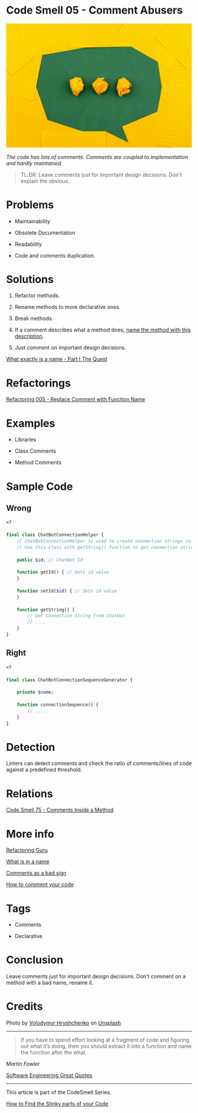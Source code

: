 # Code Smell 05 - Comment Abusers

![Code Smell 05 - Comment Abusers](Code%20Smell%2005%20-%20Comment%20Abusers.jpg)

*The code has lots of comments. 
Comments are coupled to implementation and hardly maintained.*

> TL;DR: Leave comments just for important design decisions. Don't explain the obvious.

# Problems

- Maintainability

- Obsolete Documentation

- Readability

- Code and comments duplication.

# Solutions

1) Refactor methods.

2) Rename methods to more declarative ones.

3) Break methods.

4) If a comment describes what a method does, [name the method with this description](https://github.com/mcsee/Software-Design-Articles/tree/main/Articles/Refactorings/Refactoring%20005%20-%20Replace%20Comment%20with%20Function%20Name/readme.md).

5) Just comment on important design decisions.

[What exactly is a name - Part I The Quest](https://github.com/mcsee/Software-Design-Articles/tree/main/Articles/Theory/What%20exactly%20is%20a%20name%20-%20Part%20I%20The%20Quest/readme.md)

# Refactorings

[Refactoring 005 - Replace Comment with Function Name](https://github.com/mcsee/Software-Design-Articles/tree/main/Articles/Refactorings/Refactoring%20005%20-%20Replace%20Comment%20with%20Function%20Name/readme.md)

# Examples

- Libraries

- Class Comments

- Method Comments

# Sample Code

## Wrong

[Gist Url]: # (https://gist.github.com/mcsee/4fb1f04c950ece88450fec59ed6a827b)
```php
<?

final class ChatBotConnectionHelper {
    // ChatBotConnectionHelper is used to create connection strings to Bot Platform
    // Use this class with getString() function to get connection string to platform

    public $id; // ChatBot Id

    function getId() { // Gets id value
    }

    function setId($id) { // Sets id value
    }

    function getString() {
        // Get Connection String from Chatbot
        // ....
    }
}
```

## Right

[Gist Url]: # (https://gist.github.com/mcsee/698102c04428aec69356cad26d4c50cd)
```php
<?

final class ChatBotConnectionSequenceGenerator {

    private $name;

    function connectionSequence() {
        // ....
    }
}
```

# Detection

Linters can detect comments and check the ratio of comments/lines of code against a predefined threshold.

# Relations

[Code Smell 75 - Comments Inside a Method](https://github.com/mcsee/Software-Design-Articles/tree/main/Articles/Code%20Smells/Code%20Smell%2075%20-%20Comments%20Inside%20a%20Method/readme.md)

# More info

[Refactoring Guru](https://refactoring.guru/es/smells/comments)

[What is in a name](https://github.com/mcsee/Software-Design-Articles/tree/main/Articles/Theory/What%20exactly%20is%20a%20name%20-%20Part%20I%20The%20Quest/readme.md)

[Comments as a bad sign](https://dev.to/alexbunardzic/code-comments-are-a-sign-that-something-s-off-19e1)

[How to comment your code](https://arter.dev/how-to-comment-your-code-like-a-boss)

# Tags

- Comments

- Declarative

# Conclusion

Leave comments just for important design decisions. Don't comment on a method with a bad name, rename it.

# Credits 

Photo by [Volodymyr Hryshchenko](https://unsplash.com/@lunarts) on [Unsplash](https://unsplash.com/s/photos/chat)

* * *

> If you have to spend effort looking at a fragment of code and figuring out what it’s doing, then you should extract it into a function and name the function after the what.

_Martin Fowler_

[Software Engineering Great Quotes](https://github.com/mcsee/Software-Design-Articles/tree/main/Articles/Quotes/Software%20Engineering%20Great%20Quotes/readme.md)

* * *

This article is part of the CodeSmell Series.

[How to Find the Stinky parts of your Code](https://github.com/mcsee/Software-Design-Articles/tree/main/Articles/Code%20Smells/How%20to%20Find%20the%20Stinky%20parts%20of%20your%20Code/readme.md)